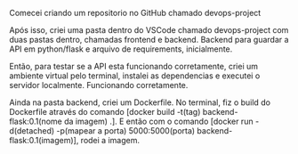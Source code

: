 Comecei criando um repositorio no GitHub chamado devops-project

Após isso, criei uma pasta dentro do VSCode chamado devops-project com duas pastas dentro, chamadas frontend e backend. Backend para guardar a API em python/flask e arquivo de requirements, inicialmente.

Então, para testar se a API esta funcionando corretamente, criei um ambiente virtual pelo terminal, instalei as dependencias e executei o servidor localmente. Funcionando corretamente.

Ainda na pasta backend, criei um Dockerfile. No terminal, fiz o build do Dockerfile através do comando [docker build -t(tag) backend-flask:0.1(nome da imagem) .]. E então com o comando [docker run -d(detached) -p(mapear a porta) 5000:5000(porta) backend-flask:0.1(imagem)], rodei a imagem.